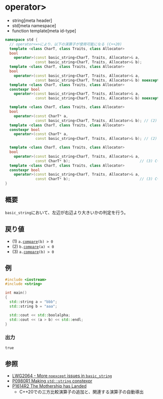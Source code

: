 # operator>
* string[meta header]
* std[meta namespace]
* function template[meta id-type]

```cpp
namespace std {
  // operator<=>により、以下の演算子が使用可能になる (C++20)
  template <class CharT, class Traits, class Allocator>
  bool
    operator>(const basic_string<CharT, Traits, Allocator>& a,
              const basic_string<CharT, Traits, Allocator>& b);          // (1) C++03
  template <class CharT, class Traits, class Allocator>
  bool
    operator>(const basic_string<CharT, Traits, Allocator>& a,
              const basic_string<CharT, Traits, Allocator>& b) noexcept; // (1) C++14
  template <class CharT, class Traits, class Allocator>
  constexpr bool
    operator>(const basic_string<CharT, Traits, Allocator>& a,
              const basic_string<CharT, Traits, Allocator>& b) noexcept; // (1) C++20

  template <class CharT, class Traits, class Allocator>
  bool
    operator>(const CharT* a,
              const basic_string<CharT, Traits, Allocator>& b); // (2) C++03
  template <class CharT, class Traits, class Allocator>
  constexpr bool
    operator>(const CharT* a,
              const basic_string<CharT, Traits, Allocator>& b); // (2) C++20

  template <class CharT, class Traits, class Allocator>
  bool
    operator>(const basic_string<CharT, Traits, Allocator>& a,
              const CharT* b);                                // (3) C++03
  template <class CharT, class Traits, class Allocator>
  constexpr bool
    operator>(const basic_string<CharT, Traits, Allocator>& a,
              const CharT* b);                                // (3) C++20
}
```

## 概要
`basic_string`において、左辺が右辺より大きいかの判定を行う。


## 戻り値
- (1) `a.`[`compare`](compare.md)`(b) > 0`
- (2) `b.`[`compare`](compare.md)`(a) < 0`
- (3) `a.`[`compare`](compare.md)`(b) > 0`


## 例
```cpp example
#include <iostream>
#include <string>

int main()
{
  std::string a = "bbb";
  std::string b = "aaa";

  std::cout << std::boolalpha;
  std::cout << (a > b) << std::endl;
}
```

### 出力
```
true
```

## 参照
- [LWG2064 - More `noexcept` issues in `basic_string`](https://wg21.cmeerw.net/lwg/issue2064)
- [P0980R1 Making `std::string` constexpr](https://www.open-std.org/jtc1/sc22/wg21/docs/papers/2019/p0980r1.pdf)
- [P1614R2 The Mothership has Landed](https://www.open-std.org/jtc1/sc22/wg21/docs/papers/2019/p1614r2.html)
    - C++20での三方比較演算子の追加と、関連する演算子の自動導出
